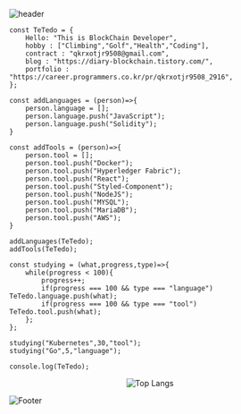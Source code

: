 ![header](https://capsule-render.vercel.app/api?type=Waving&color=auto&height=200&section=header&text=운동을%20좋아하는%20개발자&fontSize=50)

```JS
const TeTedo = {
    Hello: "This is BlockChain Developer",
    hobby : ["Climbing","Golf","Health","Coding"],
    contract : "qkrxotjr9508@gmail.com",
    blog : "https://diary-blockchain.tistory.com/",
    portfolio : "https://career.programmers.co.kr/pr/qkrxotjr9508_2916",
};

const addLanguages = (person)=>{
    person.language = [];
    person.language.push("JavaScript");
    person.language.push("Solidity");
}

const addTools = (person)=>{
    person.tool = [];
    person.tool.push("Docker");
    person.tool.push("Hyperledger Fabric");
    person.tool.push("React");
    person.tool.push("Styled-Component");
    person.tool.push("NodeJS");
    person.tool.push("MYSQL");
    person.tool.push("MariaDB");
    person.tool.push("AWS");
}

addLanguages(TeTedo);
addTools(TeTedo);

const studying = (what,progress,type)=>{
    while(progress < 100){
        progress++;
        if(progress === 100 && type === "language") TeTedo.language.push(what);
        if(progress === 100 && type === "tool") TeTedo.tool.push(what);
    };
};

studying("Kubernetes",30,"tool");
studying("Go",5,"language");

console.log(TeTedo);
```

<center>

![Top Langs](https://github-readme-stats.vercel.app/api/top-langs/?username=TeTedo&layout=compact&theme=github_dark)

</center>
        
![Footer](https://capsule-render.vercel.app/api?type=waving&color=auto&height=200&section=footer)
